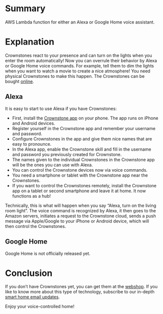# Summary

AWS Lambda function for either an Alexa or Google Home voice assistant.

# Explanation

Crownstones react to your presence and can turn on the lights when you enter the room automatically! Now you can 
overrule their behavior by Alexa or Google Home voice commands. For example, tell them to dim the lights when you want 
to watch a movie to create a nice atmosphere! You need physical Crownstones to make this happen. The Crownstones can be 
bought [online](https://shop.crownstone.rocks/).

## Alexa

It is easy to start to use Alexa if you have Crownstones:

+ First, install the [Crownstone app](https://crownstone.rocks/app/) on your phone. The app runs on iPhone and Android 
devices.
+ Register yourself in the Crownstone app and remember your username and password.
+ Configure Crownstones in the app and give them nice names that are easy to pronounce.
+ In the Alexa app, enable the Crownstone skill and fill in the username and password you previously created for 
Crownstone.
+ The names given to the individual Crownstones in the Crownstone app will be the ones you can use with Alexa.
+ You can control the Crownstone devices now via voice commands.
+ You need a smartphone or tablet with the Crownstone app near the Crownstones.
+ If you want to control the Crownstones remotely, install the Crownstone app on a tablet or second smartphone and 
leave it at home. It now functions as a hub!

Technically, this is what will happen when you say “Alexa, turn on the living room light”. The voice command is 
recognized by Alexa, it then goes to the Amazon servers, initiates a request to the Crownstone cloud, sends a push 
message via Apple/Google to your iPhone or Android device, which will then control the Crownstones.

## Google Home

Google Home is not officially released yet.

# Conclusion

If you don’t have Crownstones yet, you can get them at the [webshop](https://shop.crownstone.rocks). If you like to know more about this type of technology, subscribe to our in-depth [smart home email updates](https://crownstone.rocks/email-updates/).

Enjoy your voice-controlled home!

